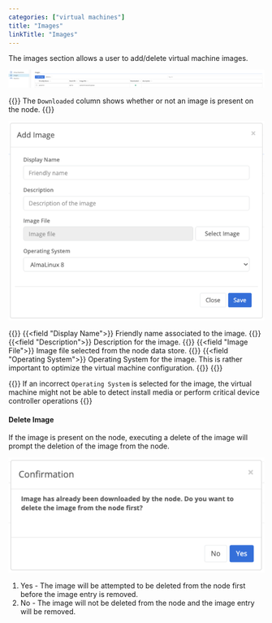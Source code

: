 ```yaml
---
categories: ["virtual machines"]
title: "Images"
linkTitle: "Images"
---
```


The images section allows a user to add/delete virtual machine images.

![img](vm_images.png)

{{<alert color="info">}}
The `Downloaded` column shows whether or not an image is present on the node.
{{</alert>}}

![img](vm_add_image.png)

{{<fields>}}
{{<field "Display Name">}}
Friendly name associated to the image.
{{</field>}}
{{<field "Description">}}
Description for the image.
{{</field>}}
{{<field "Image File">}}
Image file selected from the node data store.
{{</field>}}
{{<field "Operating System">}}
Operating System for the image.  This is rather important to optimize the virtual machine configuration.
{{</field>}}
{{</fields>}}

{{<alert color="info">}}
If an incorrect `Operating System` is selected for the image, the virtual machine might not be able to detect install media or perform critical device controller operations
{{</alert>}}

#### Delete Image

If the image is present on the node, executing a delete of the image will prompt the deletion of the image from the node.

![img](vm_image_delete_confirm.png)

1. Yes - The image will be attempted to be deleted from the node first before the image entry is removed.
1. No - The image will not be deleted from the node and the image entry will be removed.